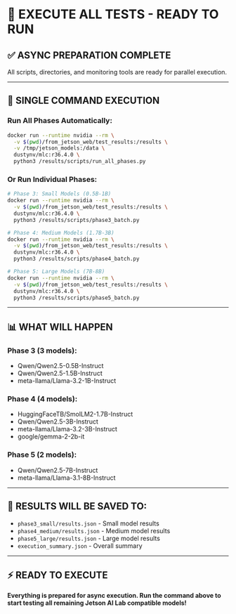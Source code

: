 # 🚀 EXECUTE ALL TESTS - READY TO RUN

## ✅ **ASYNC PREPARATION COMPLETE**

All scripts, directories, and monitoring tools are ready for parallel execution.

---

## 🎯 **SINGLE COMMAND EXECUTION**

### Run All Phases Automatically:
```bash
docker run --runtime nvidia --rm \
  -v $(pwd)/from_jetson_web/test_results:/results \
  -v /tmp/jetson_models:/data \
  dustynv/mlc:r36.4.0 \
  python3 /results/scripts/run_all_phases.py
```

### Or Run Individual Phases:
```bash
# Phase 3: Small Models (0.5B-1B)
docker run --runtime nvidia --rm \
  -v $(pwd)/from_jetson_web/test_results:/results \
  dustynv/mlc:r36.4.0 \
  python3 /results/scripts/phase3_batch.py

# Phase 4: Medium Models (1.7B-3B)  
docker run --runtime nvidia --rm \
  -v $(pwd)/from_jetson_web/test_results:/results \
  dustynv/mlc:r36.4.0 \
  python3 /results/scripts/phase4_batch.py

# Phase 5: Large Models (7B-8B)
docker run --runtime nvidia --rm \
  -v $(pwd)/from_jetson_web/test_results:/results \
  dustynv/mlc:r36.4.0 \
  python3 /results/scripts/phase5_batch.py
```

---

## 📊 **WHAT WILL HAPPEN**

### Phase 3 (3 models):
- Qwen/Qwen2.5-0.5B-Instruct
- Qwen/Qwen2.5-1.5B-Instruct  
- meta-llama/Llama-3.2-1B-Instruct

### Phase 4 (4 models):
- HuggingFaceTB/SmolLM2-1.7B-Instruct
- Qwen/Qwen2.5-3B-Instruct
- meta-llama/Llama-3.2-3B-Instruct
- google/gemma-2-2b-it

### Phase 5 (2 models):
- Qwen/Qwen2.5-7B-Instruct
- meta-llama/Llama-3.1-8B-Instruct

---

## 📁 **RESULTS WILL BE SAVED TO:**

- `phase3_small/results.json` - Small model results
- `phase4_medium/results.json` - Medium model results  
- `phase5_large/results.json` - Large model results
- `execution_summary.json` - Overall summary

---

## ⚡ **READY TO EXECUTE**

**Everything is prepared for async execution. Run the command above to start testing all remaining Jetson AI Lab compatible models!**
